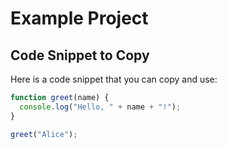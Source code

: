 # Example Project

## Code Snippet to Copy

Here is a code snippet that you can copy and use:

```javascript
function greet(name) {
  console.log("Hello, " + name + "!");
}

greet("Alice");
